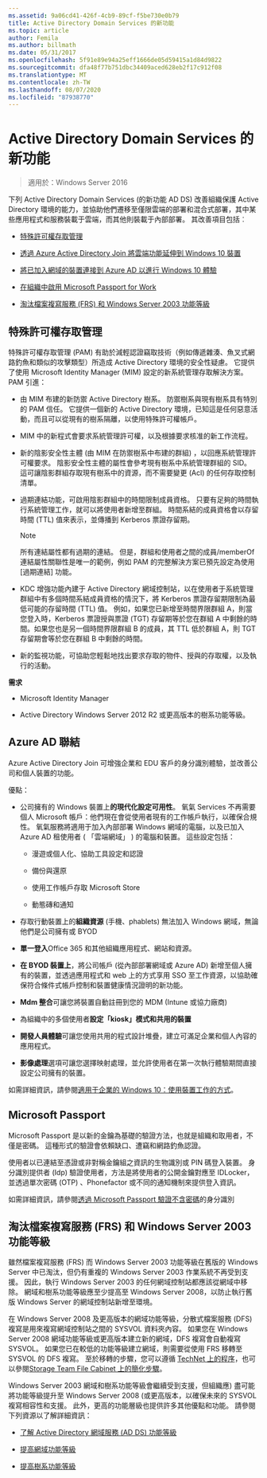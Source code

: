 ```yaml
---
ms.assetid: 9a06cd41-426f-4cb9-89cf-f5be730e0b79
title: Active Directory Domain Services 的新功能
ms.topic: article
author: Femila
ms.author: billmath
ms.date: 05/31/2017
ms.openlocfilehash: 5f91e89e94a25eff1666de05d59415a1d84d9822
ms.sourcegitcommit: dfa48f77b751dbc34409aced628eb2f17c912f08
ms.translationtype: MT
ms.contentlocale: zh-TW
ms.lasthandoff: 08/07/2020
ms.locfileid: "87938770"
---
```

# <a name="whats-new-in-active-directory-domain-services"></a>Active Directory Domain Services 的新功能

>適用於：Windows Server 2016

下列 Active Directory Domain Services (的新功能 AD DS) 改善組織保護 Active Directory 環境的能力，並協助他們遷移至僅限雲端的部署和混合式部署，其中某些應用程式和服務裝載于雲端，而其他則裝載于內部部署。 其改善項目包括︰

-   [特殊許可權存取管理](/microsoft-identity-manager/pam/privileged-identity-management-for-active-directory-domain-services)

- [透過 Azure Active Directory Join 將雲端功能延伸到 Windows 10 裝置](/azure/active-directory/devices/overview)

- [將已加入網域的裝置連接到 Azure AD 以進行 Windows 10 體驗](/azure/active-directory/devices/hybrid-azuread-join-plan)

- [在組織中啟用 Microsoft Passport for Work](/windows/security/identity-protection/hello-for-business/hello-identity-verification)

-  [淘汰檔案複寫服務 (FRS) 和 Windows Server 2003 功能等級](ad-ds/active-directory-functional-levels.md)


## <a name="privileged-access-management"></a><a name="BKMK_PAM"></a>特殊許可權存取管理
特殊許可權存取管理 (PAM) 有助於減輕認證竊取技術（例如傳遞雜湊、魚叉式網路釣魚和類似的攻擊類型）所造成 Active Directory 環境的安全性疑慮。 它提供了使用 Microsoft Identity Manager (MIM) 設定的新系統管理存取解決方案。 PAM 引進：

-   由 MIM 布建的新防禦 Active Directory 樹系。 防禦樹系與現有樹系具有特別的 PAM 信任。 它提供一個新的 Active Directory 環境，已知這是任何惡意活動，而且可以從現有的樹系隔離，以使用特殊許可權帳戶。

-   MIM 中的新程式會要求系統管理許可權，以及根據要求核准的新工作流程。

-   新的陰影安全性主體 (由 MIM 在防禦樹系中布建的群組) ，以回應系統管理許可權要求。 陰影安全性主體的屬性會參考現有樹系中系統管理群組的 SID。 這可讓陰影群組存取現有樹系中的資源，而不需要變更 (Acl) 的任何存取控制清單。

-   過期連結功能，可啟用陰影群組中的時間限制成員資格。 只要有足夠的時間執行系統管理工作，就可以將使用者新增至群組。 時間系結的成員資格會以存留時間 (TTL) 值來表示，並傳播到 Kerberos 票證存留期。

    > [!NOTE]
    > 所有連結屬性都有過期的連結。 但是，群組和使用者之間的成員/memberOf 連結屬性關聯性是唯一的範例，例如 PAM 的完整解決方案已預先設定為使用 [過期連結] 功能。

-   KDC 增強功能內建于 Active Directory 網域控制站，以在使用者于系統管理群組中有多個時間系結成員資格的情況下，將 Kerberos 票證存留期限制為最低可能的存留時間 (TTL) 值。 例如，如果您已新增至時間界限群組 A，則當您登入時，Kerberos 票證授與票證 (TGT) 存留期等於您在群組 A 中剩餘的時間。如果您也是另一個時間界限群組 B 的成員，其 TTL 低於群組 A，則 TGT 存留期會等於您在群組 B 中剩餘的時間。

-   新的監視功能，可協助您輕鬆地找出要求存取的物件、授與的存取權，以及執行的活動。

**需求**

-   Microsoft Identity Manager

-   Active Directory Windows Server 2012 R2 或更高版本的樹系功能等級。

## <a name="azure-ad-join"></a><a name="BKMK_AzureADJoin"></a>Azure AD 聯結
Azure Active Directory Join 可增強企業和 EDU 客戶的身分識別體驗，並改善公司和個人裝置的功能。

優點：

-   公司擁有的 Windows 裝置上**的現代化設定可用性**。 氧氣 Services 不再需要個人 Microsoft 帳戶：他們現在會從使用者現有的工作帳戶執行，以確保合規性。 氧氣服務將適用于加入內部部署 Windows 網域的電腦，以及已加入 Azure AD 租使用者 ( 「雲端網域」 ) 的電腦和裝置。 這些設定包括：

    -   漫遊或個人化、協助工具設定和認證

    -   備份與還原

    -   使用工作帳戶存取 Microsoft Store

    -   動態磚和通知

-   存取行動裝置上的**組織資源** (手機、phablets) 無法加入 Windows 網域，無論他們是公司擁有或 BYOD

-   **單一登入**Office 365 和其他組織應用程式、網站和資源。

-   **在 BYOD 裝置上**，將公司帳戶 (從內部部署網域或 Azure AD) 新增至個人擁有的裝置，並透過應用程式和 web 上的方式享用 SSO 至工作資源，以協助確保符合條件式帳戶控制和裝置健康情況證明的新功能。

-   **Mdm 整合**可讓您將裝置自動註冊到您的 MDM (Intune 或協力廠商) 

-   為組織中的多個使用者**設定「kiosk」模式和共用的裝置**

-   **開發人員體驗**可讓您使用共用的程式設計堆疊，建立可滿足企業和個人內容的應用程式。

-   **影像處理**選項可讓您選擇映射處理，並允許使用者在第一次執行體驗期間直接設定公司擁有的裝置。

如需詳細資訊，請參閱[適用于企業的 Windows 10：使用裝置工作的方式](/azure/active-directory/devices/overview)。

## <a name="microsoft-passport"></a><a name="BKMK_IDLocker"></a>Microsoft Passport
Microsoft Passport 是以新的金鑰為基礎的驗證方法，也就是組織和取用者，不僅是密碼。 這種形式的驗證會依賴缺口、遭竊和網路釣魚認證。

使用者以已連結至憑證或非對稱金鑰組之資訊的生物識別或 PIN 碼登入裝置。 身分識別提供者 (Idp) 驗證使用者，方法是將使用者的公開金鑰對應至 IDLocker，並透過單次密碼 (OTP) 、Phonefactor 或不同的通知機制來提供登入資訊。

如需詳細資訊，請參閱[透過 Microsoft Passport 驗證不含密碼](/windows/security/identity-protection/hello-for-business/hello-identity-verification)的身分識別

## <a name="deprecation-of-file-replication-service-frs-and-windows-server-2003-functional-levels"></a><a name="BKMK_FRSDeprecation"></a>淘汰檔案複寫服務 (FRS) 和 Windows Server 2003 功能等級
雖然檔案複寫服務 (FRS) 而 Windows Server 2003 功能等級在舊版的 Windows Server 中已淘汰，但仍有重複的 Windows Server 2003 作業系統不再受到支援。 因此，執行 Windows Server 2003 的任何網域控制站都應該從網域中移除。 網域和樹系功能等級應至少提高至 Windows Server 2008，以防止執行舊版 Windows Server 的網域控制站新增至環境。

在 Windows Server 2008 及更高版本的網域功能等級，分散式檔案服務 (DFS) 複寫是用來複寫網域控制站之間的 SYSVOL 資料夾內容。 如果您在 Windows Server 2008 網域功能等級或更高版本建立新的網域，DFS 複寫會自動複寫 SYSVOL。 如果您已在較低的功能等級建立網域，則需要從使用 FRS 移轉至 SYSVOL 的 DFS 複寫。 至於移轉的步驟，您可以遵循 [TechNet 上的程序](../storage/dfs-replication/migrate-sysvol-to-dfsr.md)，也可以參閱[Storage Team File Cabinet 上的簡化步驟](https://techcommunity.microsoft.com/t5/storage-at-microsoft/bg-p/FileCAB)。

Windows Server 2003 網域和樹系功能等級會繼續受到支援，但組織應) 盡可能將功能等級提升至 Windows Server 2008 (或更高版本，以確保未來的 SYSVOL 複寫相容性和支援。 此外，更高的功能層級也提供許多其他優點和功能。 請參閱下列資源以了解詳細資訊：

-   [了解 Active Directory 網域服務 (AD DS) 功能等級](ad-ds/active-directory-functional-levels.md)

-   [提高網域功能等級](/previous-versions/windows/it-pro/windows-server-2008-R2-and-2008/cc753104(v=ws.11))

-   [提高樹系功能等級](/previous-versions/windows/it-pro/windows-server-2008-R2-and-2008/cc730985(v=ws.11))

